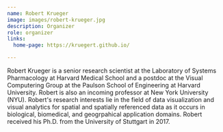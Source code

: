 ```yaml
---
name: Robert Krueger
image: images/robert-krueger.jpg
description: Organizer
role: organizer
links:
  home-page: https://kruegert.github.io/

---
```


Robert Krueger is a senior research scientist at the Laboratory of Systems Pharmacology at Harvard Medical School and a postdoc at the Visual Computering Group at the Paulson School of Engineering at Harvard University. Robert is also an incoming professor at New York University (NYU). Robert's research interests lie in the field of data visualization and visual analytics for spatial and spatially referenced data as it occurs in biological, biomedical, and geogrpahical application domains. Robert received his Ph.D. from the University of Stuttgart in 2017.
